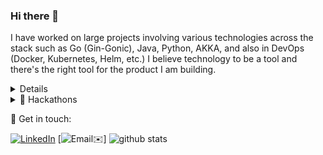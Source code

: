 ### Hi there 👋

<!--
**nehsus/nehsus** is a ✨ _special_ ✨ repository because its `README.md` (this file) appears on your GitHub profile.

Here are some ideas to get you started:

- 🔭 I’m currently working on ...
- 🌱 I’m currently learning ...
- 👯 I’m looking to collaborate on ...
- 🤔 I’m looking for help with ...
- 💬 Ask me about ...
- 📫 How to reach me: ...
- 😄 Pronouns: ...
- ⚡ Fun fact: ...
-->

I have worked on large projects involving various technologies across the stack such as Go (Gin-Gonic), Java, Python, AKKA, and also in DevOps (Docker, Kubernetes, Helm, etc.) I believe technology to be a tool and there's the right tool for the product I am building.

<details>
  <summary🔥 Projects</summary>

| Project                                         | Type          | Role               | Date           | 
| ----------------------------------------------- | ------------- | ------------------ | -------------- |
| [LSTM Music Generation/UIC]                     | NLP           | Lead Developer     | Aug 2021 -     |
| [Personal](https://www.sushen.dev/)             | Blog          | Architect          | May 2021       |
| [National Park RPG/UIC]                         | Gaming        | Lead developer     | Jan - May 2021 |


</details>

<details>
  <summary>🚀 Hackathons</summary>

| Hack                                       | Award       |
| -------------------------------------------| ----------- |
| [DELL Futurist, India - 2019]              | Winner      |
| [Vodafone Ideathon, Bangalore - 2018]      | Winner      |
| [IESA Makeathon, Bangalore - 2018]         | Runner up   |
| [Sir MVIT Hack, Bangalore - 2017]          | Winner      |

</details>

💬 Get in touch:

[![LinkedIn](https://img.shields.io/badge/linkedin-%230077B5.svg?&style=for-the-badge&logo=linkedin&logoColor=white)](https://www.linkedin.com/in/sushenk/)
[![Email✉️](mailto:su@sushen.dev)]
![github stats](https://github-readme-stats.vercel.app/api?username=nehsus&count_private=true&include_all_commits=true&show_icons=true&theme=vue)
